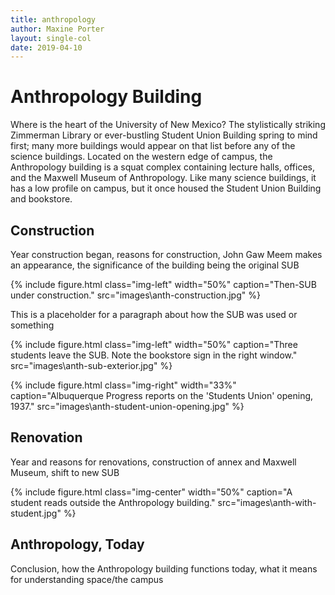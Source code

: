 ```yaml
---
title: anthropology
author: Maxine Porter
layout: single-col
date: 2019-04-10
---
```


# Anthropology Building
Where is the heart of the University of New Mexico? The stylistically striking Zimmerman Library or ever-bustling Student Union Building spring to mind first; many more buildings would appear on that list before any of the science buildings. Located on the western edge of campus, the Anthropology building is a squat complex containing lecture halls, offices, and the Maxwell Museum of Anthropology. Like many science buildings, it has a low profile on campus, but it once housed the Student Union Building and bookstore.

## Construction
Year construction began, reasons for construction, John Gaw Meem makes an appearance, the significance of the building being the original SUB

{% include figure.html class="img-left" width="50%" caption="Then-SUB under construction." src="images\anth-construction.jpg" %}

This is a placeholder for a paragraph about how the SUB was used or something

{% include figure.html class="img-left" width="50%" caption="Three students leave the SUB. Note the bookstore sign in the right window." src="images\anth-sub-exterior.jpg" %}

{% include figure.html class="img-right" width="33%" caption="Albuquerque Progress reports on the 'Students Union' opening, 1937." src="images\anth-student-union-opening.jpg" %}

## Renovation
Year and reasons for renovations, construction of annex and Maxwell Museum, shift to new SUB

{% include figure.html class="img-center" width="50%" caption="A student reads outside the Anthropology building." src="images\anth-with-student.jpg" %}

## Anthropology, Today
Conclusion, how the Anthropology building functions today, what it means for understanding space/the campus
